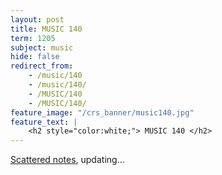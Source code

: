 ```yaml
---
layout: post
title: MUSIC 140
term: 1205
subject: music
hide: false
redirect_from:
    - /music/140
    - /music/140/
    - /MUSIC/140
    - /MUSIC/140/
feature_image: "/crs_banner/music140.jpg"
feature_text: |
    <h2 style="color:white;"> MUSIC 140 </h2>
---
```


[Scattered notes](/md/1205/music140), updating...
